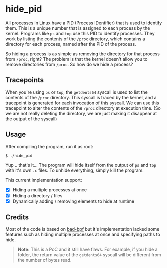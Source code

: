 # hide_pid

All processes in Linux have a PID (Process IDentifier) that is used to identify them. This is a unique number that is assigned to each process by the kernel. Programs like `ps` and `top` use this PID to identify processes. They work by listing the contents of the `/proc` directory, which contains a directory for each process, named after the PID of the process.

So hiding a process is as simple as removing the directory for that process from `/proc`, right? The problem is that the kernel doesn't allow you to remove directories from `/proc`. So how do we hide a process?

## Tracepoints

When you're using `ps` or `top`, the `getdents64` syscall is used to list the contents of the `/proc` directory. This syscall is traced by the kernel, and a tracepoint is generated for each invocation of this syscall. We can use this tracepoint to alter the contents of the `/proc` directory at execution time. (So we are not really deleting the directory, we are just making it disappear at the output of the syscall)

## Usage

After compiling the program, run it as root:
```bash
$ ./hide_pid
```

Yup .. that's it... The program will hide itself from the output of `ps` and `top` with it's own `.c` files.
To unhide everything, simply kill the program.

This current implementation support:

- [x] Hiding a multiple processes at once
- [x] Hiding a directory / files
- [x] Dynamically adding / removing elements to hide at runtime

## Credits

Most of the code is based on [bad-bpf](https://github.com/pathtofile/bad-bpf) but it's implementation lacked some features such as hiding multiple processes at once and specifying paths to hide.

> **Note:** This is a PoC and it still have flaws. For example, if you hide a folder, the return value of the `getdents64` syscall will be different from the number of bytes read.